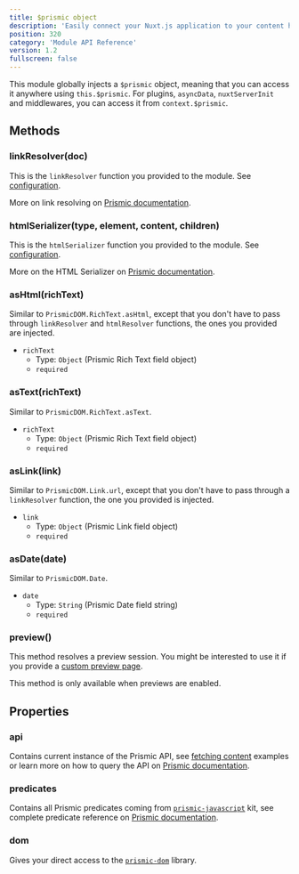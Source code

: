 ```yaml
---
title: $prismic object
description: 'Easily connect your Nuxt.js application to your content hosted on Prismic'
position: 320
category: 'Module API Reference'
version: 1.2
fullscreen: false
---
```


This module globally injects a `$prismic` object, meaning that you can access it anywhere using `this.$prismic`. For plugins, `asyncData`, `nuxtServerInit` and middlewares, you can access it from `context.$prismic`.

## Methods

### linkResolver(doc)

This is the `linkResolver` function you provided to the module. See [configuration](/configuration#linkResolver).

<alert type="info">

More on link resolving on [Prismic documentation](https://prismic.io/docs/vuejs/beyond-the-api/link-resolving).

</alert>

### htmlSerializer(type, element, content, children)

This is the `htmlSerializer` function you provided to the module. See [configuration](/configuration#htmlSerializer).

<alert type="info">

More on the HTML Serializer on [Prismic documentation](https://prismic.io/docs/vuejs/beyond-the-api/html-serializer).

</alert>

### asHtml(richText)

Similar to `PrismicDOM.RichText.asHtml`, except that you don't have to pass through `linkResolver` and `htmlResolver` functions, the ones you provided are injected.

- `richText`
  - Type: `Object` (Prismic Rich Text field object)
  - `required`

### asText(richText)

Similar to `PrismicDOM.RichText.asText`.

- `richText`
  - Type: `Object` (Prismic Rich Text field object)
  - `required`

### asLink(link)

Similar to `PrismicDOM.Link.url`, except that you don't have to pass through a `linkResolver` function, the one you provided is injected.

- `link`
  - Type: `Object` (Prismic Link field object)
  - `required`

### asDate(date)

Similar to `PrismicDOM.Date`.

- `date`
  - Type: `String` (Prismic Date field string)
  - `required`

### preview()

This method resolves a preview session. You might be interested to use it if you provide a [custom preview page](/previews#customizing-the-preview-page).

<alert>

This method is only available when previews are enabled.

</alert>

## Properties

### api

Contains current instance of the Prismic API, see [fetching content](/fetching-content) examples or learn more on how to query the API on [Prismic documentation](https://prismic.io/docs/vuejs/query-the-api/how-to-query-the-api).

### predicates

Contains all Prismic predicates coming from [`prismic-javascript`](https://github.com/prismicio/prismic-javascript) kit, see complete predicate reference on [Prismic documentation](https://prismic.io/docs/vuejs/query-the-api/query-predicate-reference).

### dom

Gives your direct access to the [`prismic-dom`](https://github.com/prismicio/prismic-dom) library.

